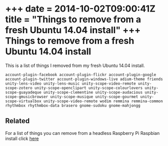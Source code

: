 +++
date = 2014-10-02T09:00:41Z
title = "Things to remove from a fresh Ubuntu 14.04 install"
+++
Things to remove from a fresh Ubuntu 14.04 install
==================================================

This is a list of things I removed from my fresh Ubuntu 14.04 install.

`account-plugin-facebook account-plugin-flickr account-plugin-google account-plugin-twitter account-plugin-windows-live adium-theme friends unity-lens-video unity-lens-music unity-scope-video-remote unity-scope-zotero unity-scope-openclipart unity-scope-colourlovers unity-scope-guayadeque unity-scope-clementine unity-scope-audacious unity-scope-gmusicbrowser unity-scope-musique unity-scope-gourmet unity-scope-virtualbox unity-scope-video-remote wodim remmina remmina-common rhythmbox rhythmbox-data brasero gnome-sudoku gnome-mahjongg`

Related
-------

For a list of things you can remove from a headless Raspberry Pi Raspbian
install click [here](http://www.ivankovic.me/blog/2013/09/21/raspberry-pi-list-of-packages-you-can-remove-if-you-only-do-ssh/)
